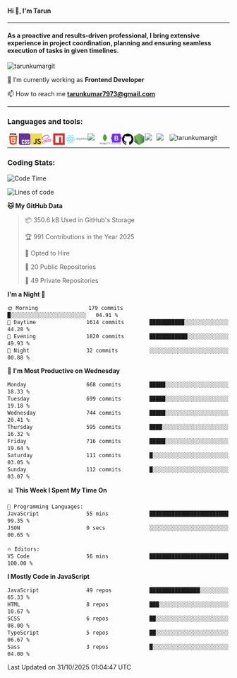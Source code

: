 <h4>Hi 👋, I'm Tarun</h4>
<hr />
<h4 align="left">As a proactive and results-driven professional, I bring extensive experience in project coordination, planning and
 ensuring seamless execution of tasks in given timelines.</h4>

<p><img src="https://komarev.com/ghpvc/?username=tarunkumargit&label=Profile%20views&color=0e75b6&style=flat" alt="tarunkumargit" /> </p>

🔭 I’m currently working as **Frontend Developer**

📫 How to reach me **tarunkumar7973@gmail.com**

<hr />

### Languages and tools:

 <img align="left" width="26px" src="https://raw.githubusercontent.com/github/explore/80688e429a7d4ef2fca1e82350fe8e3517d3494d/topics/html/html.png" />
 <img align="left" width="26px" src="https://raw.githubusercontent.com/github/explore/80688e429a7d4ef2fca1e82350fe8e3517d3494d/topics/css/css.png" />
 <img align="left" width="26px" src="https://raw.githubusercontent.com/github/explore/80688e429a7d4ef2fca1e82350fe8e3517d3494d/topics/javascript/javascript.png" />
 <img align="left" width="26px" src="https://raw.githubusercontent.com/github/explore/80688e429a7d4ef2fca1e82350fe8e3517d3494d/topics/sass/sass.png" />
 <img align="left" width="26px" src="https://raw.githubusercontent.com/github/explore/80688e429a7d4ef2fca1e82350fe8e3517d3494d/topics/npm/npm.png" />
 <img align="left" width="26px" src="https://raw.githubusercontent.com/github/explore/80688e429a7d4ef2fca1e82350fe8e3517d3494d/topics/react/react.png" />
 <img align="left" width="26px" src="https://raw.githubusercontent.com/devicons/devicon/master/icons/express/express-original-wordmark.svg"/>
 <img align="left" width="26px" src="https://www.vectorlogo.zone/logos/figma/figma-icon.svg"/>
 <img align="left" width="26px" src="https://raw.githubusercontent.com/devicons/devicon/master/icons/mongodb/mongodb-original-wordmark.svg"/>
 <img align="left" width="26px" src="https://raw.githubusercontent.com/devicons/devicon/master/icons/bootstrap/bootstrap-plain-wordmark.svg" />
 <img align="left" width="26px" src="https://raw.githubusercontent.com/github/explore/78df643247d429f6cc873026c0622819ad797942/topics/github/github.png" />
 <img align="left" width="26px" src="https://raw.githubusercontent.com/github/explore/80688e429a7d4ef2fca1e82350fe8e3517d3494d/topics/nodejs/nodejs.png" />
 <img align="left" width="26px" src="https://download.blender.org/branding/community/blender_community_badge_white.svg" />
 <img align="left" width="26px" src="https://www.vectorlogo.zone/logos/tailwindcss/tailwindcss-icon.svg"/>

&nbsp;<img align="center" src="https://github-readme-streak-stats.herokuapp.com/?user=tarunkumargit&show_icons=true&theme=react" alt="tarunkumargit" />

<hr>

### Coding Stats:

<!--START_SECTION:waka-->
![Code Time](http://img.shields.io/badge/Code%20Time-2%2C315%20hrs%2013%20mins-blue)

![Lines of code](https://img.shields.io/badge/From%20Hello%20World%20I%27ve%20Written-3.7%20million%20lines%20of%20code-blue)

**🐱 My GitHub Data** 

> 📦 350.6 kB Used in GitHub's Storage 
 > 
> 🏆 991 Contributions in the Year 2025
 > 
> 💼 Opted to Hire
 > 
> 📜 20 Public Repositories 
 > 
> 🔑 49 Private Repositories 
 > 
**I'm a Night 🦉** 

```text
🌞 Morning                179 commits         █░░░░░░░░░░░░░░░░░░░░░░░░   04.91 % 
🌆 Daytime                1614 commits        ███████████░░░░░░░░░░░░░░   44.28 % 
🌃 Evening                1820 commits        ████████████░░░░░░░░░░░░░   49.93 % 
🌙 Night                  32 commits          ░░░░░░░░░░░░░░░░░░░░░░░░░   00.88 % 
```
📅 **I'm Most Productive on Wednesday** 

```text
Monday                   668 commits         █████░░░░░░░░░░░░░░░░░░░░   18.33 % 
Tuesday                  699 commits         █████░░░░░░░░░░░░░░░░░░░░   19.18 % 
Wednesday                744 commits         █████░░░░░░░░░░░░░░░░░░░░   20.41 % 
Thursday                 595 commits         ████░░░░░░░░░░░░░░░░░░░░░   16.32 % 
Friday                   716 commits         █████░░░░░░░░░░░░░░░░░░░░   19.64 % 
Saturday                 111 commits         █░░░░░░░░░░░░░░░░░░░░░░░░   03.05 % 
Sunday                   112 commits         █░░░░░░░░░░░░░░░░░░░░░░░░   03.07 % 
```


📊 **This Week I Spent My Time On** 

```text
💬 Programming Languages: 
JavaScript               55 mins             █████████████████████████   99.35 % 
JSON                     0 secs              ░░░░░░░░░░░░░░░░░░░░░░░░░   00.65 % 

🔥 Editors: 
VS Code                  56 mins             █████████████████████████   100.00 % 
```

**I Mostly Code in JavaScript** 

```text
JavaScript               49 repos            ████████████████░░░░░░░░░   65.33 % 
HTML                     8 repos             ███░░░░░░░░░░░░░░░░░░░░░░   10.67 % 
SCSS                     6 repos             ██░░░░░░░░░░░░░░░░░░░░░░░   08.00 % 
TypeScript               5 repos             ██░░░░░░░░░░░░░░░░░░░░░░░   06.67 % 
Sass                     3 repos             █░░░░░░░░░░░░░░░░░░░░░░░░   04.00 % 
```




 Last Updated on 31/10/2025 01:04:47 UTC
<!--END_SECTION:waka-->
